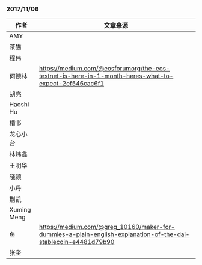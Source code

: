 ### 2017/11/06
|作者             |文章来源 |
|----             |---     |
|AMY              |        |
|茶猫             |        |
|程伟             |        |
|何德林           | https://medium.com/@eosforumorg/the-eos-testnet-is-here-in-1-month-heres-what-to-expect-2ef546cac6f1      |
|胡亮             |        |
|Haoshi Hu        |        |
|楷书             |        |
|龙心小台         |        |
|林炜鑫           |        |
|王明华           |        |
|晓顿             |        |
|小丹             |        |
|荆凯             |        |
|Xuming Meng      |        |
|鱼               | https://medium.com/@greg_10160/maker-for-dummies-a-plain-english-explanation-of-the-dai-stablecoin-e4481d79b90 |
|张奎             |        |
